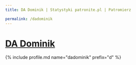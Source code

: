 ```yaml
---
title: DA Dominik | Statystyki patronite.pl | Patromierz

permalink: /dadominik
---
```


# [DA Dominik](https://patronite.pl/dadominik)

{% include profile.md name="dadominik" prefix="d" %}
